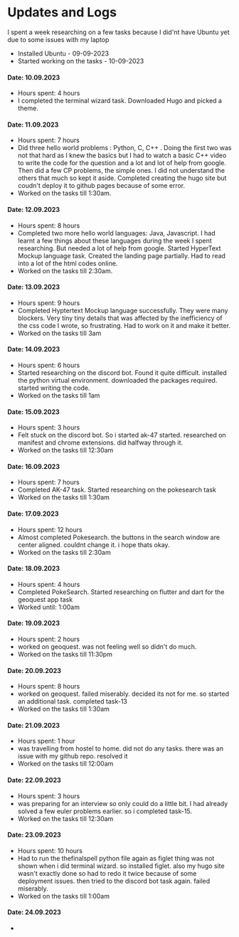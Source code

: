 # Updates and Logs

I spent a week researching on a few tasks because I did'nt have Ubuntu yet due to some issues with my laptop

- Installed Ubuntu - 09-09-2023
- Started working on the tasks - 10-09-2023  
  
  
#### Date: 10.09.2023  
- Hours spent: 4 hours
- I completed the terminal wizard task. Downloaded Hugo and picked a theme.  

#### Date: 11.09.2023  
- Hours spent: 7 hours
- Did three hello world problems : Python, C, C++ . Doing the first two was not that hard as I knew the basics but I had to watch a basic C++ video to write the code for the question and a lot and lot of help from google. Then did a few CP problems, the simple ones. I did not understand the others that much so kept it aside. Completed creating the hugo site but coudn't deploy it to github pages because of some error.
- Worked on the tasks till 1:30am.

#### Date: 12.09.2023  
- Hours spent: 8 hours
- Completed two more hello world languages: Java, Javascript. I had learnt a few things about these languages during the week I spent researching. But needed a lot of help from google. Started HyperText Mockup language task. Created the landing page partially. Had to read into a lot of the html codes online.
- Worked on the tasks till 2:30am.  

#### Date: 13.09.2023  
- Hours spent: 9 hours
- Completed Hyptertext Mockup language successfully. They were many blockers. Very tiny tiny details that was affected by the inefficiency of the css code I wrote, so frustrating. Had to work on it and make it better. 
- Worked on the tasks till 3am  

#### Date: 14.09.2023
- Hours spent: 6 hours
- Started researching on the discord bot. Found it quite difficult. installed the python virtual environment. downloaded the packages required. started writing the code. 
- Worked on the tasks till 1am  

#### Date: 15.09.2023
- Hours spent: 3 hours
- Felt stuck on the discord bot. So i started ak-47 started. researched on manifest and chrome extensions. did halfway through it.
- Worked on the tasks till 12:30am  

#### Date: 16.09.2023
- Hours spent: 7 hours
- Completed AK-47 task. Started researching on the pokesearch task
- Worked on the tasks till 1:30am  

#### Date: 17.09.2023
- Hours spent: 12 hours
- Almost completed Pokesearch. the buttons in the search window are center aligned. couldnt change it. i hope thats okay.
- Worked on the tasks till 2:30am  

#### Date: 18.09.2023
- Hours spent: 4 hours
- Completed PokeSearch. Started researching on flutter and dart for the geoquest app task
- Worked until: 1:00am  

#### Date: 19.09.2023
- Hours spent: 2 hours
- worked on geoquest. was not feeling well so didn't do much.
- Worked on the tasks till 11:30pm  

#### Date: 20.09.2023
- Hours spent: 8 hours
- worked on geoquest. failed miserably. decided its not for me. so started an additional task. completed task-13
- Worked on the tasks till 1:30am  

#### Date: 21.09.2023
- Hours spent: 1 hour
- was travelling from hostel to home. did not do any tasks. there was an issue with my github repo. resolved it
- Worked on the tasks till 12:00am  

#### Date: 22.09.2023
- Hours spent: 3 hours
- was preparing for an interview so only could do a little bit. I had already solved a few euler problems earlier. so i completed task-15. 
- Worked on the tasks till 12:30am  

#### Date: 23.09.2023
- Hours spent: 10 hours
- Had to run the thefinalspell python file again as figlet thing was not shown when i did terminal wizard. so installed figlet. also my hugo site wasn't exactly done so had to redo it twice because of some deployment issues. then tried to the discord bot task again. failed miserably. 
- Worked on the tasks till 1:00am  

#### Date: 24.09.2023
- 


